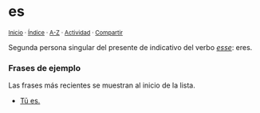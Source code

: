 # es
<sup>[Inicio](https://github.com/jucardus/jucardus.github.io/blob/main/readme.md) · [Índice](https://github.com/jucardus/jucardus.github.io/blob/main/indices/latin-espanol-e.md) · [A-Z](https://github.com/jucardus/jucardus.github.io/blob/main/indices/alfabetico.md) · [Actividad](https://github.com/jucardus/jucardus.github.io/blob/main/indices/actividad.md) · [Compartir](https://x.com/intent/tweet?text=%C2%ABEs%C2%BB%2C%20segunda%20persona%20singular%20del%20presente%20de%20indicativo%20del%20verbo%20esse%3A%20eres.%0A%E2%86%92%20https%3A%2F%2Fgithub.com%2Fjucardus%2Frepo%2Fblob%2Fmain%2Fcontenido%2F25%2F04%2F24%2Fes.md%0A%0A%23ltn_espnl_jucardus%0A%40jucardus)</sup>

Segunda persona singular del presente de indicativo del verbo [_esse_](https://github.com/jucardus/jucardus.github.io/blob/main/contenido/25/04/23/esse.md): eres.

### Frases de ejemplo

Las frases más recientes se muestran al inicio de la lista.

* [Tū es.](https://github.com/jucardus/jucardus.github.io/blob/main/contenido/25/04/24/tu-es.md)
